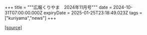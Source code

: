 +++
title = """広報くりやま　2024年11月号"""
date = 2024-10-31T07:00:00.000Z
expiryDate = 2025-01-25T23:18:49.023Z
tags = ["kuriyama","news"]
+++


[[source]](https://www.town.kuriyama.hokkaido.jp/site/koho/29253.html)
